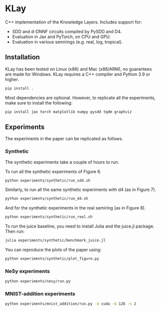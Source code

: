 # KLay

C++ implementation of the Knowledge Layers. Includes support for:
- SDD and d-DNNF circuits compiled by PySDD and D4.
- Evaluation in Jax and PyTorch, on CPU and GPU.
- Evaluation in various semirings (e.g. real, log, tropical).

## Installation

KLay has been tested on Linux (x86) and Mac (x86/ARM), no guarantees are made for Windows. KLay requires a C++ compiler and Python 3.9 or higher.
```bash
pip install .
```

Most dependencies are optional. However, to replicate all the experiments, make sure to install the following:
```bash
pip install jax torch matplotlib numpy pysdd tqdm graphviz
```

## Experiments

The experiments in the paper can be replicated as follows. 

### Synthetic 
The synthetic experiments take a couple of hours to run.

To run all the synthetic experiments of Figure 6.
```bash
python experiments/synthetic/run_sdd.sh
```

Similarly, to run all the same synthetic experiments with d4 (as in Figure 7).
```bash
python experiments/synthetic/run_d4.sh
```
And for the synthetic experiments in the real semiring (as in Figure 8).
```bash
python experiments/synthetic/run_real.sh
```

To run the juice baseline, you need to install Julia and the juice.jl package.
Then run:
```bash
julia experiments/synthetic/benchmark_juice.jl
```

You can reproduce the plots of the paper using:
```bash
python experiments/synthetic/plot_figure.py
```

### NeSy experiments
```bash
python experiments/nesy/run.py
```

### MNIST-addition experiments
```bash
python experiments/mnist_addition/run.py -d cuda -b 128 -n 2
```
